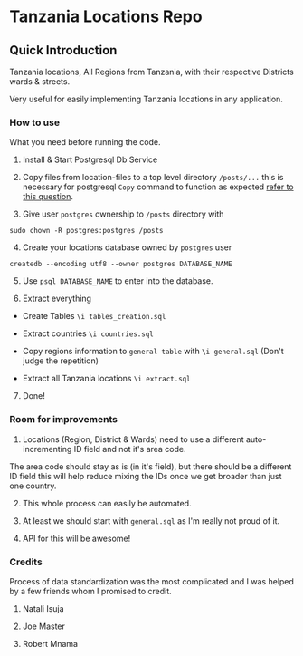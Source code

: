 # Tanzania Locations Repo

## Quick Introduction

Tanzania locations, All Regions from Tanzania, with their respective Districts
 wards & streets.

Very useful for easily implementing Tanzania locations in any application.

### How to use

What you need before running the code.

1. Install & Start Postgresql Db Service

2. Copy files from location-files to a top level directory `/posts/...`
this is necessary for postgresql `Copy` command to function as expected [refer to this question](https://stackoverflow.com/a/48881550/2405689).

3. Give user `postgres` ownership to `/posts` directory with

`sudo chown -R postgres:postgres /posts`

4. Create your locations database owned by `postgres` user

`createdb --encoding utf8 --owner postgres DATABASE_NAME`

5. Use `psql DATABASE_NAME` to enter into the database.

6. Extract everything

  - Create Tables `\i tables_creation.sql`
  
  - Extract countries `\i countries.sql` 

  - Copy regions information to `general table` with `\i general.sql` (Don't judge the repetition)

  - Extract all Tanzania locations `\i extract.sql`


7. Done!


### Room for improvements

1. Locations (Region, District & Wards) need to use a different auto-incrementing ID field and not it's area code.

The area code should stay as is (in it's field), but there should be
a different ID field this will help reduce mixing the IDs once we get broader
than just one country.

2. This whole process can easily be automated.

3. At least we should start with `general.sql` as I'm really not proud of it.

4. API for this will be awesome!


### Credits

Process of data standardization was the most complicated and I was helped by
a few friends whom I promised to credit.

1. Natali Isuja

2. Joe Master

3. Robert Mnama
